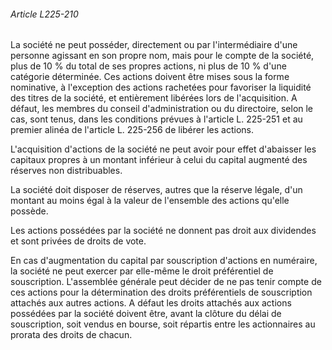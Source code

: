 ###### Article L225-210

La société ne peut posséder, directement ou par l'intermédiaire d'une personne agissant en son propre nom, mais pour le compte de la société, plus de 10 % du total de ses propres actions, ni plus de 10 % d'une catégorie déterminée. Ces actions doivent être mises sous la forme nominative, à l'exception des actions rachetées pour favoriser la liquidité des titres de la société, et entièrement libérées lors de l'acquisition. A défaut, les membres du conseil d'administration ou du directoire, selon le cas, sont tenus, dans les conditions prévues à l'article L. 225-251 et au premier alinéa de l'article L. 225-256 de libérer les actions.

L'acquisition d'actions de la société ne peut avoir pour effet d'abaisser les capitaux propres à un montant inférieur à celui du capital augmenté des réserves non distribuables.

La société doit disposer de réserves, autres que la réserve légale, d'un montant au moins égal à la valeur de l'ensemble des actions qu'elle possède.

Les actions possédées par la société ne donnent pas droit aux dividendes et sont privées de droits de vote.

En cas d'augmentation du capital par souscription d'actions en numéraire, la société ne peut exercer par elle-même le droit préférentiel de souscription. L'assemblée générale peut décider de ne pas tenir compte de ces actions pour la détermination des droits préférentiels de souscription attachés aux autres actions. A défaut les droits attachés aux actions possédées par la société doivent être, avant la clôture du délai de souscription, soit vendus en bourse, soit répartis entre les actionnaires au prorata des droits de chacun.

